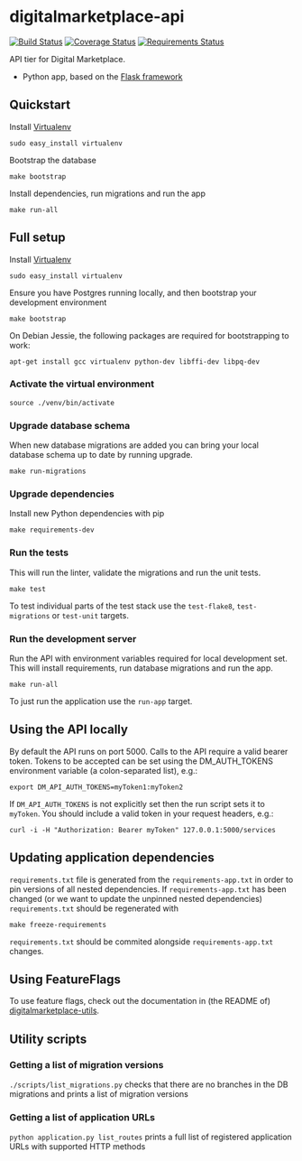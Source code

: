 # digitalmarketplace-api

[![Build Status](https://travis-ci.org/alphagov/digitalmarketplace-api.svg?branch=master)](https://travis-ci.org/alphagov/digitalmarketplace-api)
[![Coverage Status](https://coveralls.io/repos/alphagov/digitalmarketplace-api/badge.svg?branch=master&service=github)](https://coveralls.io/github/alphagov/digitalmarketplace-api?branch=master)
[![Requirements Status](https://requires.io/github/alphagov/digitalmarketplace-api/requirements.svg?branch=master)](https://requires.io/github/alphagov/digitalmarketplace-api/requirements/?branch=master)

API tier for Digital Marketplace.

- Python app, based on the [Flask framework](http://flask.pocoo.org/)

## Quickstart

Install [Virtualenv](https://virtualenv.pypa.io/en/latest/)
```
sudo easy_install virtualenv
```

Bootstrap the database
```
make bootstrap
```

Install dependencies, run migrations and run the app
```
make run-all
```

## Full setup

Install [Virtualenv](https://virtualenv.pypa.io/en/latest/)

```
sudo easy_install virtualenv
```

Ensure you have Postgres running locally, and then bootstrap your development
environment

```
make bootstrap
```

On Debian Jessie, the following packages are required for bootstrapping to work:

```
apt-get install gcc virtualenv python-dev libffi-dev libpq-dev
```

### Activate the virtual environment

```
source ./venv/bin/activate
```

### Upgrade database schema

When new database migrations are added you can bring your local database schema
up to date by running upgrade.

```make run-migrations```

### Upgrade dependencies

Install new Python dependencies with pip

```make requirements-dev```

### Run the tests

This will run the linter, validate the migrations and run the unit tests.

```make test```

To test individual parts of the test stack use the `test-flake8`, `test-migrations`
or `test-unit` targets.

### Run the development server

Run the API with environment variables required for local development set.
This will install requirements, run database migrations and run the app.

```make run-all```

To just run the application use the `run-app` target.

## Using the API locally

By default the API runs on port 5000. Calls to the API require a valid bearer 
token. Tokens to be accepted can be set using the DM_AUTH_TOKENS environment
variable (a colon-separated list), e.g.:

```export DM_API_AUTH_TOKENS=myToken1:myToken2```

If ``DM_API_AUTH_TOKENS`` is not explicitly set then the run script sets
it to ``myToken``. You should include a valid token in your request headers, 
e.g.:

```
curl -i -H "Authorization: Bearer myToken" 127.0.0.1:5000/services
```

## Updating application dependencies

`requirements.txt` file is generated from the `requirements-app.txt` in order to pin
versions of all nested dependencies. If `requirements-app.txt` has been changed (or
we want to update the unpinned nested dependencies) `requirements.txt` should be
regenerated with

```
make freeze-requirements
```

`requirements.txt` should be commited alongside `requirements-app.txt` changes.

## Using FeatureFlags

To use feature flags, check out the documentation in (the README of)
[digitalmarketplace-utils](https://github.com/alphagov/digitalmarketplace-utils#using-featureflags).


## Utility scripts

### Getting a list of migration versions

`./scripts/list_migrations.py` checks that there are no branches in the DB migrations and prints a
list of migration versions

### Getting a list of application URLs

`python application.py list_routes` prints a full list of registered application URLs with supported HTTP methods
